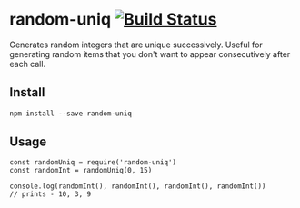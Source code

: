 # random-uniq [![Build Status](https://travis-ci.org/karloespiritu/random-uniq.svg?branch=master)](https://travis-ci.org/karloespiritu/random-uniq)

Generates random integers that are unique successively. Useful for generating random items that you don't want to appear consecutively after each call.

## Install

```js
npm install --save random-uniq
```

## Usage

```
const randomUniq = require('random-uniq')
const randomInt = randomUniq(0, 15)

console.log(randomInt(), randomInt(), randomInt(), randomInt())
// prints - 10, 3, 9
```
